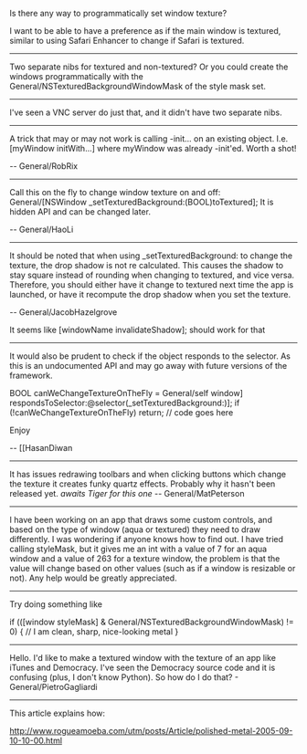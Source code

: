 

Is there any way to programmatically set window texture?

I want to be able to have a preference as if the main window is textured, similar to using Safari Enhancer to change if Safari is textured.

----

Two separate nibs for textured and non-textured? Or you could create the windows programmatically with the General/NSTexturedBackgroundWindowMask of the style mask set.

----

I've seen a VNC server do just that, and it didn't have two separate nibs.

----

A trick that may or may not work is calling -init... on an existing object. I.e.     [myWindow initWith...] where myWindow was already -init'ed. Worth a shot!

-- General/RobRix

----

Call this on the fly to change window texture on and off: General/[NSWindow _setTexturedBackground:(BOOL)toTextured]; It is hidden API and can be changed later.

-- General/HaoLi

----

It should be noted that when using _setTexturedBackground: to change the texture, the drop shadow is not re calculated. This causes the shadow to stay square instead of rounding when changing to textured, and vice versa. Therefore, you should either have it change to textured next time the app is launched, or have it recompute the drop shadow when you set the texture.

-- General/JacobHazelgrove

It seems like [windowName invalidateShadow]; should work for that

----

It would also be prudent to check if the object responds to the selector. As this is an undocumented API and may go away with future versions of the framework.

BOOL canWeChangeTextureOnTheFly = General/self window] respondsToSelector:@selector(_setTexturedBackground:)];
if (!canWeChangeTextureOnTheFly) return;
// code goes here

Enjoy

-- [[HasanDiwan

----

It has issues redrawing toolbars and when clicking buttons which change the texture it creates funky quartz effects. Probably why it hasn't been released yet. *awaits Tiger for this one* -- General/MatPeterson

----

I have been working on an app that draws some custom controls, and based on the type of window (aqua or textured) they need to draw differently. I was wondering if anyone knows how to find out. I have tried calling styleMask, but it gives me an int with a value of 7 for an aqua window and a value of 263 for a texture window, the problem is that the value will change based on other values (such as if a window is resizable or not). Any help would be greatly appreciated. 

----

Try doing something like
    
if (([window styleMask] & General/NSTexturedBackgroundWindowMask) != 0) {
    // I am clean, sharp, nice-looking metal
}


----
Hello. I'd like to make a textured window with the texture of an app like iTunes and Democracy. I've seen the Democracy source code and it is confusing (plus, I don't know Python). So how do I do that? - General/PietroGagliardi

----
This article explains how:

http://www.rogueamoeba.com/utm/posts/Article/polished-metal-2005-09-10-10-00.html